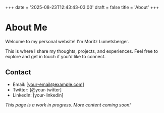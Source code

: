 +++
date = '2025-08-23T12:43:43-03:00'
draft = false
title = 'About'
+++

# About Me

Welcome to my personal website! I'm Moritz Lumetsberger.

This is where I share my thoughts, projects, and experiences. Feel free to explore and get in touch if you'd like to connect.

## Contact

- Email: [your-email@example.com]
- Twitter: [@your-twitter]
- LinkedIn: [your-linkedin]

*This page is a work in progress. More content coming soon!*
